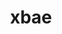 ---
title: "xbae"
layout: cache
categories: [package, develop]
meta: {"compilers": ["gcc@=11.4.0"], "num_specs": 7, "num_specs_by_stack": {"hep": 6, "root": 7}, "oss": ["ubuntu22.04"], "platforms": ["linux"], "stacks": ["hep", "root"], "targets": ["x86_64_v3"], "versions": ["4.60.4"]}
spec_details: [{"compiler": "gcc@=11.4.0", "hash": "72iflnql6mk3rc44zf2ir43ufdi4uxl4", "os": "ubuntu22.04", "platform": "linux", "size": "-", "stacks": ["hep", "root"], "target": "x86_64_v3", "variants": ["build_system=autotools"], "versions": ["4.60.4"]}, {"compiler": "gcc@=11.4.0", "hash": "cspbxsl75hbvqvvxsyxvfg3zzpa3vtdy", "os": "ubuntu22.04", "platform": "linux", "size": "-", "stacks": ["root"], "target": "x86_64_v3", "variants": ["build_system=autotools"], "versions": ["4.60.4"]}, {"compiler": "gcc@=11.4.0", "hash": "dh3kb6gydgiibazzuby7vuvbbwi5v5y3", "os": "ubuntu22.04", "platform": "linux", "size": "-", "stacks": ["hep", "root"], "target": "x86_64_v3", "variants": ["build_system=autotools"], "versions": ["4.60.4"]}, {"compiler": "gcc@=11.4.0", "hash": "gd7etexbb2dse4fm7kp5s74irhtn4lqe", "os": "ubuntu22.04", "platform": "linux", "size": "-", "stacks": ["hep", "root"], "target": "x86_64_v3", "variants": ["build_system=autotools"], "versions": ["4.60.4"]}, {"compiler": "gcc@=11.4.0", "hash": "lzhtgfgtypcjoqol72bv5iqrap2yrala", "os": "ubuntu22.04", "platform": "linux", "size": "-", "stacks": ["hep", "root"], "target": "x86_64_v3", "variants": ["build_system=autotools"], "versions": ["4.60.4"]}, {"compiler": "gcc@=11.4.0", "hash": "rj2beek5mx422sjgh4wnzn3tq4eqtyva", "os": "ubuntu22.04", "platform": "linux", "size": "-", "stacks": ["hep", "root"], "target": "x86_64_v3", "variants": ["build_system=autotools"], "versions": ["4.60.4"]}, {"compiler": "gcc@=11.4.0", "hash": "rtq7dkpjnfiqeuiyrpy4bwvqp2nukblp", "os": "ubuntu22.04", "platform": "linux", "size": "-", "stacks": ["hep", "root"], "target": "x86_64_v3", "variants": ["build_system=autotools"], "versions": ["4.60.4"]}]
---